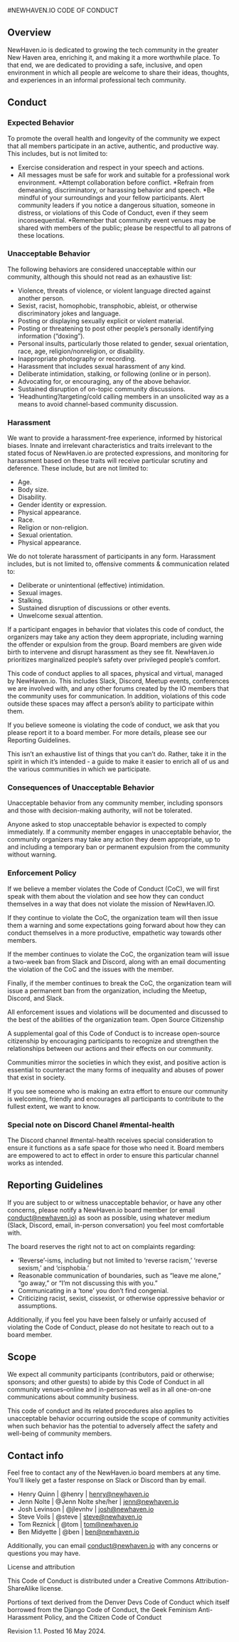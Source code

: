 #NEWHAVEN.IO CODE OF CONDUCT

## Overview

NewHaven.io is dedicated to growing the tech community in the greater New Haven area, enriching it, and making it a more worthwhile place. To that end, we are dedicated to providing a safe, inclusive, and open environment in which all people are welcome to share their ideas, thoughts, and experiences in an informal professional tech community.

## Conduct

### Expected Behavior

To promote the overall health and longevity of the community we expect that all members participate in an active, authentic, and productive way. This includes, but is not limited to:

* Exercise consideration and respect in your speech and actions.
* All messages must be safe for work and suitable for a professional work environment.
*Attempt collaboration before conflict.
*Refrain from demeaning, discriminatory, or harassing behavior and speech.
*Be mindful of your surroundings and your fellow participants. Alert community leaders if you notice a dangerous situation, someone in distress, or violations of this Code of Conduct, even if they seem inconsequential.
*Remember that community event venues may be shared with members of the public; please be respectful to all patrons of these locations.

### Unacceptable Behavior

The following behaviors are considered unacceptable within our community, although this should not read as an exhaustive list:

* Violence, threats of violence, or violent language directed against another person.
* Sexist, racist, homophobic, transphobic, ableist, or otherwise discriminatory jokes and language.
* Posting or displaying sexually explicit or violent material.
* Posting or threatening to post other people’s personally identifying information (“doxing”).
* Personal insults, particularly those related to gender, sexual orientation, race, age, religion/nonreligion, or disability.
* Inappropriate photography or recording.
* Harassment that includes sexual harassment of any kind.
* Deliberate intimidation, stalking, or following (online or in person).
* Advocating for, or encouraging, any of the above behavior.
* Sustained disruption of on-topic community discussions.
* ‘Headhunting’/targeting/cold calling members in an unsolicited way as a means to avoid channel-based community discussion.

### Harassment

We want to provide a harassment-free experience, informed by historical biases. Innate and irrelevant characteristics and traits irrelevant to the stated focus of NewHaven.io are protected expressions, and monitoring for harassment based on these traits will receive particular scrutiny and deference. These include, but are not limited to:

* Age.
* Body size.
* Disability.
* Gender identity or expression.
* Physical appearance.
* Race.
* Religion or non-religion.
* Sexual orientation.
* Physical appearance.

We do not tolerate harassment of participants in any form. Harassment includes, but is not limited to, offensive comments & communication related to:

* Deliberate or unintentional (effective) intimidation.
* Sexual images.
* Stalking.
* Sustained disruption of discussions or other events.
* Unwelcome sexual attention.

If a participant engages in behavior that violates this code of conduct, the organizers may take any action they deem appropriate, including warning the offender or expulsion from the group. Board members are given wide birth to intervene and disrupt harassment as they see fit. NewHaven.io prioritizes marginalized people’s safety over privileged people’s comfort.

This code of conduct applies to all spaces, physical and virtual, managed by NewHaven.io. This includes Slack, Discord, Meetup events, conferences we are involved with, and any other forums created by the IO members that the community uses for communication. In addition, violations of this code outside these spaces may affect a person’s ability to participate within them.

If you believe someone is violating the code of conduct, we ask that you please report it to a board member. For more details, please see our Reporting Guidelines.

This isn’t an exhaustive list of things that you can’t do. Rather, take it in the spirit in which it’s intended - a guide to make it easier to enrich all of us and the various communities in which we participate.

### Consequences of Unacceptable Behavior

Unacceptable behavior from any community member, including sponsors and those with decision-making authority, will not be tolerated.

Anyone asked to stop unacceptable behavior is expected to comply immediately.
If a community member engages in unacceptable behavior, the community organizers may take any action they deem appropriate, up to and including a temporary ban or permanent expulsion from the community without warning.

### Enforcement Policy

If we believe a member violates the Code of Conduct (CoC), we will first speak with them about the violation and see how they can conduct themselves in a way that does not violate the mission of NewHaven.IO.

If they continue to violate the CoC, the organization team will then issue them a warning and some expectations going forward about how they can conduct themselves in a more productive, empathetic way towards other members.

If the member continues to violate the CoC, the organization team will issue a two-week ban from Slack and Discord, along with an email documenting the violation of the CoC and the issues with the member.

Finally, if the member continues to break the CoC, the organization team will issue a permanent ban from the organization, including the Meetup, Discord, and Slack.

All enforcement issues and violations will be documented and discussed to the best of the abilities of the organization team.
Open Source Citizenship

A supplemental goal of this Code of Conduct is to increase open-source citizenship by encouraging participants to recognize and strengthen the relationships between our actions and their effects on our community.

Communities mirror the societies in which they exist, and positive action is essential to counteract the many forms of inequality and abuses of power that exist in society.

If you see someone who is making an extra effort to ensure our community is welcoming, friendly and encourages all participants to contribute to the fullest extent, we want to know.

### Special note on Discord Chanel #mental-health

The Discord channel #mental-health receives special consideration to ensure it functions as a safe space for those who need it.  Board members are empowered to act to effect in order to ensure this particular channel works as intended.

## Reporting Guidelines

If you are subject to or witness unacceptable behavior, or have any other concerns, please notify a NewHaven.io board member (or email conduct@newhaven.io) as soon as possible, using whatever medium (Slack, Discord, email, in-person conversation) you feel most comfortable with.

The board reserves the right not to act on complaints regarding:

* ‘Reverse’-isms, including but not limited to ‘reverse racism,’ ‘reverse sexism,’ and ‘cisphobia.’
* Reasonable communication of boundaries, such as “leave me alone,” “go away,” or “I’m not discussing this with you.”
* Communicating in a ‘tone’ you don’t find congenial.
* Criticizing racist, sexist, cissexist, or otherwise oppressive behavior or assumptions.

Additionally, if you feel you have been falsely or unfairly accused of violating the Code of Conduct, please do not hesitate to reach out to a board member.

## Scope

We expect all community participants (contributors, paid or otherwise; sponsors; and other guests) to abide by this Code of Conduct in all community venues–online and in-person–as well as in all one-on-one communications about community business.

This code of conduct and its related procedures also applies to unacceptable behavior occurring outside the scope of community activities when such behavior has the potential to adversely affect the safety and well-being of community members.

## Contact info

Feel free to contact any of the NewHaven.io board members at any time. You’ll likely get a faster response on Slack or Discord than by email.

* Henry Quinn | @henry | henry@newhaven.io 
* Jenn Nolte | @Jenn Nolte she/her | jenn@newhaven.io 
* Josh Levinson | @jlevnhv | josh@newhaven.io 
* Steve Voils | @steve | steve@newhaven.io 
* Tom Reznick | @tom | tom@newhaven.io 
* Ben Midyette | @ben | ben@newhaven.io

Additionally, you can email conduct@newhaven.io with any concerns or questions you may have.

License and attribution

This Code of Conduct is distributed under a Creative Commons Attribution-ShareAlike license.

Portions of text derived from the Denver Devs Code of Conduct which itself borrowed from the Django Code of Conduct, the Geek Feminism Anti-Harassment Policy, and the Citizen Code of Conduct

Revision 1.1. Posted 16 May 2024.
